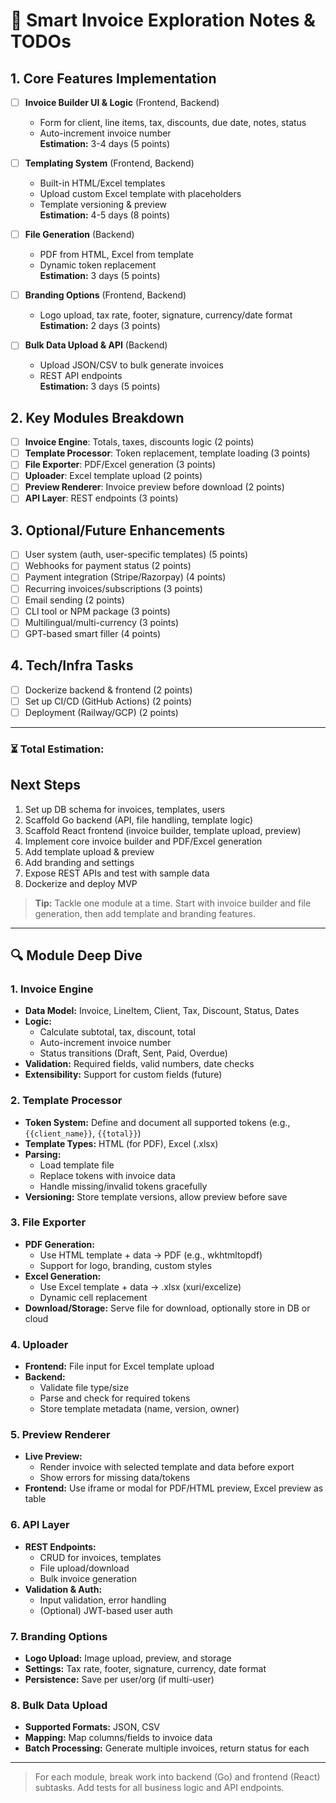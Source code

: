 # 📝 Smart Invoice Exploration Notes & TODOs

## 1. Core Features Implementation

- [ ] **Invoice Builder UI & Logic** (Frontend, Backend)  
  - Form for client, line items, tax, discounts, due date, notes, status  
  - Auto-increment invoice number  
  **Estimation:** 3-4 days (5 points)

- [ ] **Templating System** (Frontend, Backend)  
  - Built-in HTML/Excel templates  
  - Upload custom Excel template with placeholders  
  - Template versioning & preview  
  **Estimation:** 4-5 days (8 points)

- [ ] **File Generation** (Backend)  
  - PDF from HTML, Excel from template  
  - Dynamic token replacement  
  **Estimation:** 3 days (5 points)

- [ ] **Branding Options** (Frontend, Backend)  
  - Logo upload, tax rate, footer, signature, currency/date format  
  **Estimation:** 2 days (3 points)

- [ ] **Bulk Data Upload & API** (Backend)  
  - Upload JSON/CSV to bulk generate invoices  
  - REST API endpoints  
  **Estimation:** 3 days (5 points)

## 2. Key Modules Breakdown

- [ ] **Invoice Engine**: Totals, taxes, discounts logic (2 points)
- [ ] **Template Processor**: Token replacement, template loading (3 points)
- [ ] **File Exporter**: PDF/Excel generation (3 points)
- [ ] **Uploader**: Excel template upload (2 points)
- [ ] **Preview Renderer**: Invoice preview before download (2 points)
- [ ] **API Layer**: REST endpoints (3 points)

## 3. Optional/Future Enhancements

- [ ] User system (auth, user-specific templates) (5 points)
- [ ] Webhooks for payment status (2 points)
- [ ] Payment integration (Stripe/Razorpay) (4 points)
- [ ] Recurring invoices/subscriptions (3 points)
- [ ] Email sending (2 points)
- [ ] CLI tool or NPM package (3 points)
- [ ] Multilingual/multi-currency (3 points)
- [ ] GPT-based smart filler (4 points)

## 4. Tech/Infra Tasks

- [ ] Dockerize backend & frontend (2 points)
- [ ] Set up CI/CD (GitHub Actions) (2 points)
- [ ] Deployment (Railway/GCP) (2 points)

---

### ⏳ **Total Estimation:**


## Next Steps
1. Set up DB schema for invoices, templates, users
2. Scaffold Go backend (API, file handling, template logic)
3. Scaffold React frontend (invoice builder, template upload, preview)
4. Implement core invoice builder and PDF/Excel generation
5. Add template upload & preview
6. Add branding and settings
7. Expose REST APIs and test with sample data
8. Dockerize and deploy MVP


> **Tip:** Tackle one module at a time. Start with invoice builder and file generation, then add template and branding features.

---

## 🔍 Module Deep Dive

### 1. Invoice Engine
* **Data Model:** Invoice, LineItem, Client, Tax, Discount, Status, Dates
* **Logic:**
  - Calculate subtotal, tax, discount, total
  - Auto-increment invoice number
  - Status transitions (Draft, Sent, Paid, Overdue)
* **Validation:** Required fields, valid numbers, date checks
* **Extensibility:** Support for custom fields (future)

### 2. Template Processor
* **Token System:** Define and document all supported tokens (e.g., `{{client_name}}`, `{{total}}`)
* **Template Types:** HTML (for PDF), Excel (.xlsx)
* **Parsing:**
  - Load template file
  - Replace tokens with invoice data
  - Handle missing/invalid tokens gracefully
* **Versioning:** Store template versions, allow preview before save

### 3. File Exporter
* **PDF Generation:**
  - Use HTML template + data → PDF (e.g., wkhtmltopdf)
  - Support for logo, branding, custom styles
* **Excel Generation:**
  - Use Excel template + data → .xlsx (xuri/excelize)
  - Dynamic cell replacement
* **Download/Storage:** Serve file for download, optionally store in DB or cloud

### 4. Uploader
* **Frontend:** File input for Excel template upload
* **Backend:**
  - Validate file type/size
  - Parse and check for required tokens
  - Store template metadata (name, version, owner)

### 5. Preview Renderer
* **Live Preview:**
  - Render invoice with selected template and data before export
  - Show errors for missing data/tokens
* **Frontend:** Use iframe or modal for PDF/HTML preview, Excel preview as table

### 6. API Layer
* **REST Endpoints:**
  - CRUD for invoices, templates
  - File upload/download
  - Bulk invoice generation
* **Validation & Auth:**
  - Input validation, error handling
  - (Optional) JWT-based user auth

### 7. Branding Options
* **Logo Upload:** Image upload, preview, and storage
* **Settings:** Tax rate, footer, signature, currency, date format
* **Persistence:** Save per user/org (if multi-user)

### 8. Bulk Data Upload
* **Supported Formats:** JSON, CSV
* **Mapping:** Map columns/fields to invoice data
* **Batch Processing:** Generate multiple invoices, return status for each

---

> For each module, break work into backend (Go) and frontend (React) subtasks. Add tests for all business logic and API endpoints.
